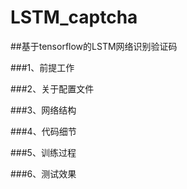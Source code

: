 # LSTM_captcha
##基于tensorflow的LSTM网络识别验证码


###1、前提工作


###2、关于配置文件



###3、网络结构



###4、代码细节



###5、训练过程



###6、测试效果









